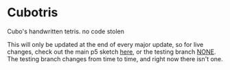 # Cubotris
Cubo's handwritten tetris. no code stolen


This will only be updated at the end of every major update, so for live changes, check out the main p5 sketch [here](https://editor.p5js.org/Cubo/sketches/Do5nUDh3C), or the testing branch [NONE](). The testing branch changes from time to time, and right now there isn't one. 
